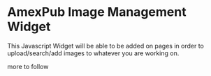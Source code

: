 AmexPub Image Management Widget
=====

This Javascript Widget will be able to be added on pages in order to upload/search/add images to whatever you are working on.

more to follow